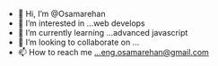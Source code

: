 - 👋 Hi, I’m @Osamarehan
- 👀 I’m interested in ...web develops 
- 🌱 I’m currently learning ...advanced javascript
- 💞️ I’m looking to collaborate on ...
- 📫 How to reach me ...eng.osamarehan@gmail.com 

<!---
Osamarehan/Osamarehan is a ✨ special ✨ repository because its `README.md` (this file) appears on your GitHub profile.
You can click the Preview link to take a look at your changes.
--->
